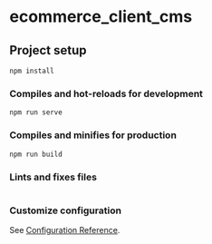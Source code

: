 # ecommerce_client_cms

## Project setup
```
npm install
```

### Compiles and hot-reloads for development
```
npm run serve
```

### Compiles and minifies for production
```
npm run build
```

### Lints and fixes files
```
```

### Customize configuration
See [Configuration Reference](https://cli.vuejs.org/config/).
